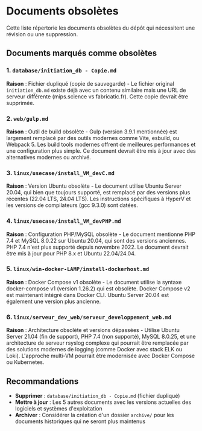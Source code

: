 # Documents obsolètes

Cette liste répertorie les documents obsolètes du dépôt qui nécessitent une révision ou une suppression.

## Documents marqués comme obsolètes

### 1. `database/initiation_db - Copie.md`
**Raison** : Fichier dupliqué (copie de sauvegarde) - Le fichier original `initiation_db.md` existe déjà avec un contenu similaire mais une URL de serveur différente (mips.science vs fabricatic.fr). Cette copie devrait être supprimée.

### 2. `web/gulp.md`
**Raison** : Outil de build obsolète - Gulp (version 3.9.1 mentionnée) est largement remplacé par des outils modernes comme Vite, esbuild, ou Webpack 5. Les build tools modernes offrent de meilleures performances et une configuration plus simple. Ce document devrait être mis à jour avec des alternatives modernes ou archivé.

### 3. `linux/usecase/install_VM_devC.md`
**Raison** : Version Ubuntu obsolète - Le document utilise Ubuntu Server 20.04, qui bien que toujours supporté, est remplacé par des versions plus récentes (22.04 LTS, 24.04 LTS). Les instructions spécifiques à HyperV et les versions de compilateurs (gcc 9.3.0) sont datées.

### 4. `linux/usecase/install_VM_devPHP.md`
**Raison** : Configuration PHP/MySQL obsolète - Le document mentionne PHP 7.4 et MySQL 8.0.22 sur Ubuntu 20.04, qui sont des versions anciennes. PHP 7.4 n'est plus supporté depuis novembre 2022. Le document devrait être mis à jour pour PHP 8.x et Ubuntu 22.04/24.04.

### 5. `linux/win-docker-LAMP/install-dockerhost.md`
**Raison** : Docker Compose v1 obsolète - Le document utilise la syntaxe docker-compose v1 (version 1.26.2) qui est obsolète. Docker Compose v2 est maintenant intégré dans Docker CLI. Ubuntu Server 20.04 est également une version plus ancienne.

### 6. `linux/serveur_dev_web/serveur_developpement_web.md`
**Raison** : Architecture obsolète et versions dépassées - Utilise Ubuntu Server 21.04 (fin de support), PHP 7.4 (non supporté), MySQL 8.0.25, et une architecture de serveur rsyslog complexe qui pourrait être remplacée par des solutions modernes de logging (comme Docker avec stack ELK ou Loki). L'approche multi-VM pourrait être modernisée avec Docker Compose ou Kubernetes.

## Recommandations

- **Supprimer** : `database/initiation_db - Copie.md` (fichier dupliqué)
- **Mettre à jour** : Les 5 autres documents avec les versions actuelles des logiciels et systèmes d'exploitation
- **Archiver** : Considérer la création d'un dossier `archive/` pour les documents historiques qui ne seront plus maintenus
